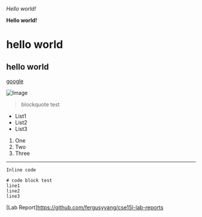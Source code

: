 *Hello world!*

**Hello world!**

# hello world

## hello world

[google](http://google.com)

![Image](http://ibb.co/jg1wWPC)

>blockquote test

* List1
* List2
* List3

1. One
2. Two
3. Three

---

`Inline code`

```
# code block test
line1
line2
line3
```

[Lab Report]https://github.com/fergusyyang/cse15l-lab-reports
